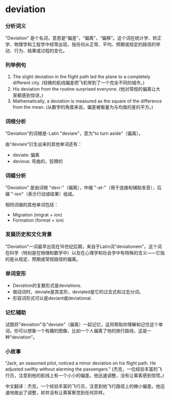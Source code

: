 # deviation

### 分析词义

  

"Deviation" 是个名词，意思是“偏差”，“偏离”，“偏移”。这个词在统计学、矫正学、物理学和工程学中经常出现，指任何从正常、平均、预期或规定的路径的举动、行为、结果或过程的变化。

  

### 列举例句

  

1.  The slight deviation in the flight path led the plane to a completely different city. (轻微的航线偏差把飞机带到了一个完全不同的城市。)
2.  His deviation from the routine surprised everyone. (他对常规的偏离让大家都感到惊讶。)
3.  Mathematically, a deviation is measured as the square of the difference from the mean. (从数学的角度来说，偏差被衡量为与均值的差的平方。)

  

### 词根分析

  

"Deviation"的词根是-Latin "deviare"，意为"to turn aside"（偏离）。

  

由“deviare”衍生出来的其他单词还有：

  

*   deviate: 偏离
*   devious: 弯曲的，狡猾的

  

### 词缀分析

  

"Deviation" 是由词根 "devi-"（偏离），中缀 "-at-"（用于连接和辅助发音），后缀 "-ion"（表示行动或结果）组成。

  

相同词缀的其他单词包括：

  

*   Migration (migrat + ion)
*   Formation (format + ion)

  

### 发展历史和文化背景

  

"Deviation"一词最早出现在16世纪后期，来自于Latin词"deviationem"。这个词在科学（特别是在物理和数学中）以及在心理学和社会学中有特殊的含义——它指的是从规定、预期或常规路径的偏离。

  

### 单词变形

  

*   Deviation的复数形式是deviations.
*   做动词时，deviate是其变形，deviated是它的过去式和过去分词。
*   形容词形式可以是deviant或deviational.

  

### 记忆辅助

  

试图将"deviation"与"deviate"（偏离）一起记忆，这将帮助你理解和记住这个单词。你可以想象一个有趣的图像，比如一个人偏离了他的旅行路线，这是一种"deviation"。

  

### 小故事

  

"Jack, an seasoned pilot, noticed a minor deviation on his flight path. He adjusted swiftly without alarming the passengers." (杰克，一位经验丰富的飞行员，注意到他的航线上有一个小小的偏差。他迅速调整，没有让乘客感到惊慌。)

  

中文翻译：杰克，一个经验丰富的飞行员，注意到他飞行路径上的微小偏差。他迅速地做出了调整，却并没有让乘客察觉到任何异样。
